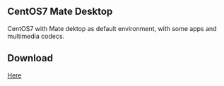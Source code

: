 ## CentOS7 Mate Desktop

CentOS7 with Mate dektop as default environment, with some apps and multimedia codecs.

## Download
[Here](https://sourceforge.net/projects/centos7-mate/files/iso/centos7-mate.iso/download)


